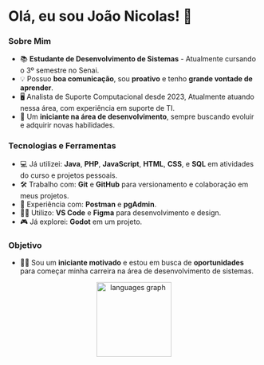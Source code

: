 # Olá, eu sou João Nicolas! 👋

### Sobre Mim
- 📚 **Estudante de Desenvolvimento de Sistemas** - Atualmente cursando o 3º semestre no Senai.
- 💡 Possuo **boa comunicação**, sou **proativo** e tenho **grande vontade de aprender**.
- 🖥️  Analista de Suporte Computacional desde 2023, Atualmente atuando nessa área, com experiência em suporte de TI.
- 🚀 Um **iniciante na área de desenvolvimento**, sempre buscando evoluir e adquirir novas habilidades.

### Tecnologias e Ferramentas
- 💻 Já utilizei: **Java**, **PHP**, **JavaScript**, **HTML**, **CSS**, e **SQL** em atividades do curso e projetos pessoais.
- 🛠️ Trabalho com: **Git** e **GitHub** para versionamento e colaboração em meus projetos.
- 🔧 Experiência com: **Postman** e **pgAdmin**.
- 🧑‍💻 Utilizo: **VS Code** e **Figma** para desenvolvimento e design.
- 🎮 Já explorei: **Godot** em um projeto.

### Objetivo
- 👨‍💻 Sou um **iniciante motivado** e estou em busca de **oportunidades** para começar minha carreira na área de desenvolvimento de sistemas.

<div align="center">
  
  <img src="https://github-readme-stats.vercel.app/api/top-langs?username=JoaoNicolasFreitas&locale=en&hide_title=false&layout=compact&card_width=320&langs_count=5&theme=dracula&hide_border=false&order=2" height="150" alt="languages graph"  />
  
</div>

###

###
